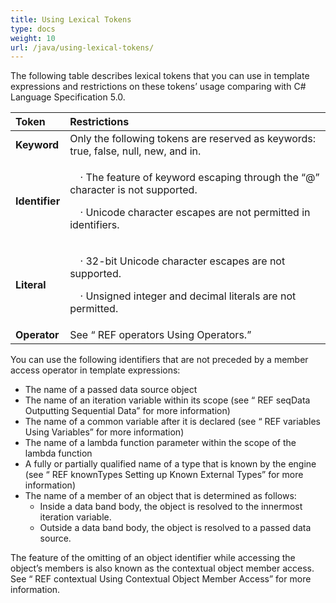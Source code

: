 ```yaml
---
title: Using Lexical Tokens
type: docs
weight: 10
url: /java/using-lexical-tokens/
---
```


The following table describes lexical tokens that you can use in template expressions and restrictions on these tokens’ usage comparing with C# Language Specification 5.0.

|**Token**|**Restrictions**|
| :- | :- |
|**Keyword**|Only the following tokens are reserved as keywords: true, false, null, new, and in.|
|**Identifier**|<p>`  `·  The feature of keyword escaping through the “@” character is not supported.</p><p>`  `·  Unicode character escapes are not permitted in identifiers.</p>|
|**Literal**|<p>`  `·  32-bit Unicode character escapes are not supported.</p><p>`  `·  Unsigned integer and decimal literals are not permitted.</p>|
|**Operator**|See “ REF operators Using Operators.”|

You can use the following identifiers that are not preceded by a member access operator in template expressions:

- The name of a passed data source object
- The name of an iteration variable within its scope (see “ REF seqData Outputting Sequential Data” for more information)
- The name of a common variable after it is declared (see “ REF variables Using Variables” for more information)
- The name of a lambda function parameter within the scope of the lambda function
- A fully or partially qualified name of a type that is known by the engine (see “ REF knownTypes Setting up Known External Types” for more information)
- The name of a member of an object that is determined as follows:
  - Inside a data band body, the object is resolved to the innermost iteration variable.
  - Outside a data band body, the object is resolved to a passed data source.

The feature of the omitting of an object identifier while accessing the object’s members is also known as the contextual object member access. See “ REF contextual Using Contextual Object Member Access” for more information.
